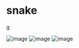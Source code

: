 # snake
g


![image](https://user-images.githubusercontent.com/57963805/184611422-e070a82f-2e93-4af4-92c5-61392d698502.png)
![image](https://user-images.githubusercontent.com/57963805/184611432-f67d1438-308b-411b-a269-8d2414da5e4e.png)
![image](https://user-images.githubusercontent.com/57963805/184611435-74b3088b-c7df-4432-a0a3-65600aef1a81.png)

